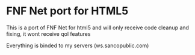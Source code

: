 # FNF Net port for HTML5
This is a port of FNF Net for html5 and will only receive code cleanup and fixing, it wont receive qol features

Everything is binded to my servers (ws.sancopublic.com)